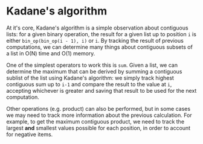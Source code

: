 # Kadane's algorithm
At it's core, Kadane's algorithm is a simple observation about contiguous lists:  for a given binary operation, the result for a given list up to position `i` is either `bin_op(bin_op(i - 1), i)` or `i`.  By tracking the result of previous computations, we can determine many things about contiguous subsets of a list in O(N) time and O(1)  memory.

One of the simplest operators to work this is `sum`.  Given a list, we can determine the maximum that can be derived by summing a contiguous sublist of the list using Kadane's algorithm: we simply track highest contiguous sum up to `i-1` and compare the result to the value at `i`, accepting whichever is greater and saving that result to be used for the next computation.

Other operations (e.g. product) can also be performed, but in some cases we may need to track more information about the previous calculation.  For example, to get the maximum contiguous product, we need to track the largest **and** smallest values possible for each position, in order to account for negative items.
